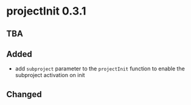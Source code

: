# projectInit 0.3.1

## TBA

## Added

* add `subproject` parameter to the `projectInit` function to enable the subproject activation on init


## Changed

